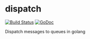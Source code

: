 # dispatch

[![Build Status](https://travis-ci.org/hyperboloide/dispatch.svg?branch=master)](https://travis-ci.org/hyperboloide/dispatch)
[![GoDoc](https://godoc.org/github.com/hyperboloide/dispatch?status.svg)](https://godoc.org/github.com/hyperboloide/dispatch)

Dispatch messages to queues in golang
